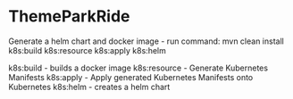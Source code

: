 # ThemeParkRide

Generate a helm chart and docker image - run command: 
mvn clean install k8s:build k8s:resource k8s:apply k8s:helm  


k8s:build - builds a docker image
k8s:resource - Generate Kubernetes Manifests
k8s:apply - Apply generated Kubernetes Manifests onto Kubernetes
k8s:helm - creates a helm chart
